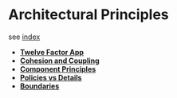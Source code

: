 # Architectural Principles

see [index](./index.md)

* **[Twelve Factor App](./twelve-factor-app.md)**
* **[Cohesion and Coupling](./cohesion-coupling.md)**
* **[Component Principles](./component-principles.md)**
* **[Policies vs Details](./policies-details.md)**
* **[Boundaries](./boundaries.md)**
